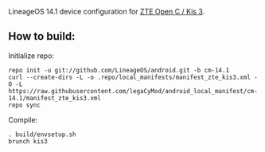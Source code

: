 LineageOS 14.1 device configuration for [ZTE Open C / Kis 3](http://konstakang.com/devices/kis3/CM14.1).

How to build:
-------------

Initialize repo:

    repo init -u git://github.com/LineageOS/android.git -b cm-14.1
    curl --create-dirs -L -o .repo/local_manifests/manifest_zte_kis3.xml -O -L https://raw.githubusercontent.com/legaCyMod/android_local_manifest/cm-14.1/manifest_zte_kis3.xml
    repo sync

Compile:

    . build/envsetup.sh
    brunch kis3

